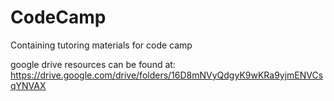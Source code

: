 # CodeCamp
Containing tutoring materials for code camp

google drive resources can be found at:
<https://drive.google.com/drive/folders/16D8mNVyQdgyK9wKRa9yjmENVCsqYNVAX>
